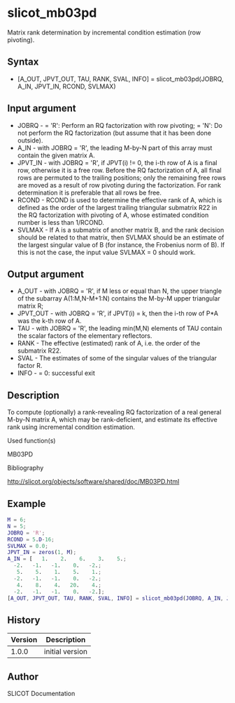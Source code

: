 # slicot_mb03pd

Matrix rank determination by incremental condition estimation (row pivoting).

## Syntax

- [A_OUT, JPVT_OUT, TAU, RANK, SVAL, INFO] = slicot_mb03pd(JOBRQ, A_IN, JPVT_IN, RCOND, SVLMAX)

## Input argument

- JOBRQ - = 'R': Perform an RQ factorization with row pivoting; = 'N': Do not perform the RQ factorization (but assume that it has been done outside).
- A_IN - with JOBRQ = 'R', the leading M-by-N part of this array must contain the given matrix A.
- JPVT_IN - with JOBRQ = 'R', if JPVT(i) != 0, the i-th row of A is a final row, otherwise it is a free row. Before the RQ factorization of A, all final rows are permuted to the trailing positions; only the remaining free rows are moved as a result of row pivoting during the factorization. For rank determination it is preferable that all rows be free.
- RCOND - RCOND is used to determine the effective rank of A, which is defined as the order of the largest trailing triangular submatrix R22 in the RQ factorization with pivoting of A, whose estimated condition number is less than 1/RCOND.
- SVLMAX - If A is a submatrix of another matrix B, and the rank decision should be related to that matrix, then SVLMAX should be an estimate of the largest singular value of B (for instance, the Frobenius norm of B). If this is not the case, the input value SVLMAX = 0 should work.

## Output argument

- A_OUT - with JOBRQ = 'R', if M less or equal than N, the upper triangle of the subarray A(1:M,N-M+1:N) contains the M-by-M upper triangular matrix R;
- JPVT_OUT - with JOBRQ = 'R', if JPVT(i) = k, then the i-th row of P\*A was the k-th row of A.
- TAU - with JOBRQ = 'R', the leading min(M,N) elements of TAU contain the scalar factors of the elementary reflectors.
- RANK - The effective (estimated) rank of A, i.e. the order of the submatrix R22.
- SVAL - The estimates of some of the singular values of the triangular factor R.
- INFO - = 0: successful exit

## Description

  <p>To compute (optionally) a rank-revealing RQ factorization of a real general M-by-N matrix A, which may be rank-deficient, and estimate its effective rank using incremental condition estimation.</p>

Used function(s)

MB03PD

Bibliography

http://slicot.org/objects/software/shared/doc/MB03PD.html

## Example

```matlab
M = 6;
N = 5;
JOBRQ = 'R';
RCOND = 5.D-16;
SVLMAX = 0.0;
JPVT_IN = zeros(1, M);
A_IN = [   1.    2.    6.    3.    5.;
  -2.   -1.   -1.    0.   -2.;
   5.    5.    1.    5.    1.;
  -2.   -1.   -1.    0.   -2.;
   4.    8.    4.   20.    4.;
  -2.   -1.   -1.    0.   -2.];
[A_OUT, JPVT_OUT, TAU, RANK, SVAL, INFO] = slicot_mb03pd(JOBRQ, A_IN, JPVT_IN, RCOND, SVLMAX)
```

## History

| Version | Description     |
| ------- | --------------- |
| 1.0.0   | initial version |

## Author

SLICOT Documentation
